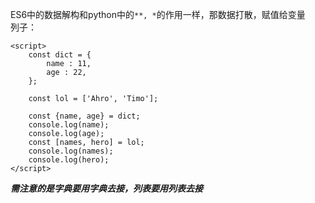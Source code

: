 ES6中的数据解构和python中的`**, *`的作用一样，那数据打散，赋值给变量 <br>
列子：
```
<script>
    const dict = {
        name : 11,
        age : 22,
    };

    const lol = ['Ahro', 'Timo'];

    const {name, age} = dict;
    console.log(name);
    console.log(age);
    const [names, hero] = lol;
    console.log(names);
    console.log(hero);
</script>
```

***需注意的是字典要用字典去接，列表要用列表去接***